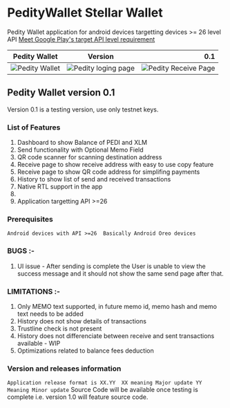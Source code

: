 # PedityWallet Stellar Wallet
Pedity Wallet application for android devices targetting devices >= 26 level API
[Meet Google Play's target API level requirement
](https://developer.android.com/distribute/best-practices/develop/target-sdk "Meet Google Play's target API level requirement
")


| Pedity Wallet        | Version           | 0.1  |
| ------------- |:-------------:| -----:|
| ![Pedity Wallet](https://cdn-images-1.medium.com/max/400/1*-B20q9feS15ZdzCKQs1L2w.jpeg "Splash page")    | ![Pedity loging page](https://cdn-images-1.medium.com/max/400/1*mZhMlNOo8csdutBNlW3Dng.jpeg "Pedity Login Page")| ![Pedity Receive Page](https://cdn-images-1.medium.com/max/400/1*LGlTd5JfNs0SAWucGjz6Lg.jpeg "Pedity Receive page") |

## Pedity Wallet version 0.1 
Version 0.1 is a testing version, use only testnet keys.

### List of Features
1. Dashboard to show Balance of PEDI and XLM
2. Send functionality with Optional Memo Field
3. QR code scanner for scanning destination address
4. Receive page to show receive address with easy to use copy feature
5. Receive page to show QR code address for simplifing payments
6. History to show list of send and received transactions
7. Native RTL support in the app
8. 
9. Application targetting API >=26


### Prerequisites
`Android devices with API >=26 
Basically Android Oreo devices`


### BUGS :-
1. UI issue - After sending is complete the User is unable to view the success message and it should not show the same send page after that.

### LIMITATIONS :-
1. Only MEMO text supported, in future memo id, memo hash and memo text needs to be added
2. History does not show details of transactions
3. Trustline check is not present
4. History does not differenciate between receive and sent transactions available - WIP
5. Optimizations related to balance fees deduction 

### Version and releases information
`Application release format is XX.YY 
XX meaning Major update
YY Meaning Minor update`
Source Code will be available once testing is complete i.e. version 1.0 will feature source code.
